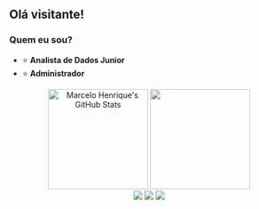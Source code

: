 <h2> Olá visitante!</h2>

<div>
  <h3>Quem eu sou?</h3>
  <ul >
    <li>⭐ <b>Analista de Dados Junior</b></li>
    <li>⭐ <b>Administrador</li></b>
  </ul>
</div>


<div align="center">
<img height="180em" alt="Marcelo Henrique's GitHub Stats" src="https://github-readme-stats.vercel.app/api?username=Marcel0Henrique&theme=tokyonight&show_icons=true">
<img height="180em" src="https://github-readme-stats.vercel.app/api/top-langs/?username=Marcel0Henrique&layout=compact&langs_count=7&theme=tokyonight"/>
</div>


<div align="center"> 
  <a href="https://www.instagram.com/marcelo_henrique.mh/" target="_blank"><img src="https://img.shields.io/badge/-Instagram-%23E4405F?style=for-the-badge&logo=instagram&logoColor=white" target="_blank"></a>
  <a href = "mailto:marcelomonteiro1275@gmail.com"><img src="https://img.shields.io/badge/-Gmail-%23333?style=for-the-badge&logo=gmail&logoColor=white" target="_blank"></a>
  <a href="https://www.linkedin.com/in/marcelo-henrique-a6b82b192/" target="_blank"><img src="https://img.shields.io/badge/-LinkedIn-%230077B5?style=for-the-badge&logo=linkedin&logoColor=white" target="_blank"></a> 
 
</div>



<!---
Marcel0Henrique/Marcel0Henrique is a ✨ special ✨ repository because its `README.md` (this file) appears on your GitHub profile.
You can click the Preview link to take a look at your changes.
--->
